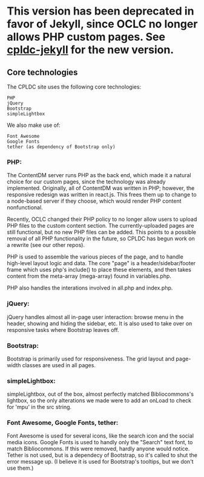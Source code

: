 # This version has been deprecated in favor of Jekyll, since OCLC no longer allows PHP custom pages.  See [cpldc-jekyll](https://github.com/cpldc/cpldc-jekyll) for the new version. 

## Core technologies

The CPLDC site uses the following core technologies:

    PHP
    jQuery
    Bootstrap
    simpleLightbox

We also make use of:

    Font Awesome
    Google Fonts
    tether (as dependency of Bootstrap only)

### PHP:

The ContentDM server runs PHP as the back end, which made it a natural choice for our custom pages, since the technology was already implemented.  Originally, all of ContentDM was written in PHP; however, the responsive redesign was written in react.js.  This frees them up to change to a node-based server if they choose, which would render PHP content nonfunctional.  

Recently, OCLC changed their PHP policy to no longer allow users to upload PHP files to the custom content section.  The currently-uploaded pages are still functional, but no new PHP files can be added.  This points to a possible removal of all PHP functionality in the future, so CPLDC has begun work on a rewrite (see our other repos).

PHP is used to assemble the various pieces of the page, and to handle high-level layout logic and data.  The core "page" is a header/sidebar/footer frame which uses php's include() to place these elements, and then takes content from the meta-array (mega-array) found in variables.php.

PHP also handles the interations involved in all.php and index.php.

### jQuery:

jQuery handles almost all in-page user interaction: browse menu in the header, showing and hiding the sidebar, etc.  It is also used to take over on responsive tasks where Bootstrap leaves off.

### Bootstrap:

Bootstrap is primarily used for responsiveness.  The grid layout and page-width classes are used in all pages. 

### simpleLightbox:

simpleLightbox, out of the box, almost perfectly matched Bibliocommons's lightbox, so the only alterations we made were to add an onLoad to check for 'mpu' in the src string.

### Font Awesome, Google Fonts, tether:

Font Awesome is used for several icons, like the search icon and the social media icons.  Google Fonts is used to handly only the "Search" text font, to match Bibliocommons.  If this were removed, hardly anyone would notice.  Tether is not used, but is a dependecy of Bootstrap, so it's called to shut the error message up.  (I believe it is used for Bootstrap's tooltips, but we don't use them.)
